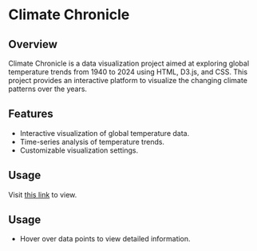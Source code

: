 # Climate Chronicle

## Overview
Climate Chronicle is a data visualization project aimed at exploring global temperature trends from 1940 to 2024 using HTML, D3.js, and CSS. This project provides an interactive platform to visualize the changing climate patterns over the years.

## Features
- Interactive visualization of global temperature data.
- Time-series analysis of temperature trends.
- Customizable visualization settings.

## Usage
Visit <a href="https://ivonaaa.github.io/Climate-Chronicle/">this link</a> to view.
 
## Usage
- Hover over data points to view detailed information.

